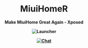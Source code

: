 <div align="center">

<h1>MiuiHomeR</h1>

<b>Make MiuiHome Great Again - Xposed

![Launcher](https://github.com/qqlittleice/MiuiHome/blob/main/Pic/MiuiHome.png)

[![Chat](https://img.shields.io/badge/Telegram-Chat-blue.svg?logo=telegram)](https://t.me/MiuiHome_Xposed)
</div>


